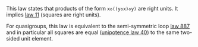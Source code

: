 This law states that products of the form `x◇((y◇x)◇y)` are right units.  It implies [law 11](https://teorth.github.io/equational_theories/implications/?11) (squares are right units).

For quasigroups, this law is equivalent to the semi-symmetric loop [law 887](https://teorth.github.io/equational_theories/implications/?887) and in particular all squares are equal ([unipotence law 40](https://teorth.github.io/equational_theories/implications/?40)) to the same two-sided unit element.
